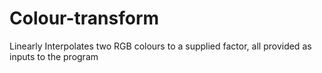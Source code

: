 Colour-transform
================

Linearly Interpolates two RGB colours to a supplied factor, all provided as inputs to the program
